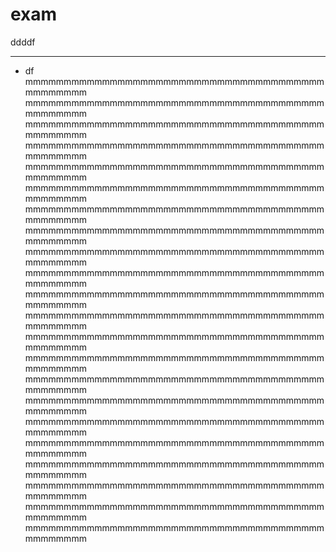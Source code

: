 # exam
ddddf

------------------------
* df
mmmmmmmmmmmmmmmmmmmmmmmmmmmmmmmmmmmmmmmmmmmmmmm
mmmmmmmmmmmmmmmmmmmmmmmmmmmmmmmmmmmmmmmmmmmmmmm
mmmmmmmmmmmmmmmmmmmmmmmmmmmmmmmmmmmmmmmmmmmmmmm
mmmmmmmmmmmmmmmmmmmmmmmmmmmmmmmmmmmmmmmmmmmmmmm
mmmmmmmmmmmmmmmmmmmmmmmmmmmmmmmmmmmmmmmmmmmmmmm
mmmmmmmmmmmmmmmmmmmmmmmmmmmmmmmmmmmmmmmmmmmmmmm
mmmmmmmmmmmmmmmmmmmmmmmmmmmmmmmmmmmmmmmmmmmmmmm
mmmmmmmmmmmmmmmmmmmmmmmmmmmmmmmmmmmmmmmmmmmmmmm
mmmmmmmmmmmmmmmmmmmmmmmmmmmmmmmmmmmmmmmmmmmmmmm
mmmmmmmmmmmmmmmmmmmmmmmmmmmmmmmmmmmmmmmmmmmmmmm
mmmmmmmmmmmmmmmmmmmmmmmmmmmmmmmmmmmmmmmmmmmmmmm
mmmmmmmmmmmmmmmmmmmmmmmmmmmmmmmmmmmmmmmmmmmmmmm
mmmmmmmmmmmmmmmmmmmmmmmmmmmmmmmmmmmmmmmmmmmmmmm
mmmmmmmmmmmmmmmmmmmmmmmmmmmmmmmmmmmmmmmmmmmmmmm
mmmmmmmmmmmmmmmmmmmmmmmmmmmmmmmmmmmmmmmmmmmmmmm
mmmmmmmmmmmmmmmmmmmmmmmmmmmmmmmmmmmmmmmmmmmmmmm
mmmmmmmmmmmmmmmmmmmmmmmmmmmmmmmmmmmmmmmmmmmmmmm
mmmmmmmmmmmmmmmmmmmmmmmmmmmmmmmmmmmmmmmmmmmmmmm
mmmmmmmmmmmmmmmmmmmmmmmmmmmmmmmmmmmmmmmmmmmmmmm
mmmmmmmmmmmmmmmmmmmmmmmmmmmmmmmmmmmmmmmmmmmmmmm
mmmmmmmmmmmmmmmmmmmmmmmmmmmmmmmmmmmmmmmmmmmmmmm
mmmmmmmmmmmmmmmmmmmmmmmmmmmmmmmmmmmmmmmmmmmmmmm
